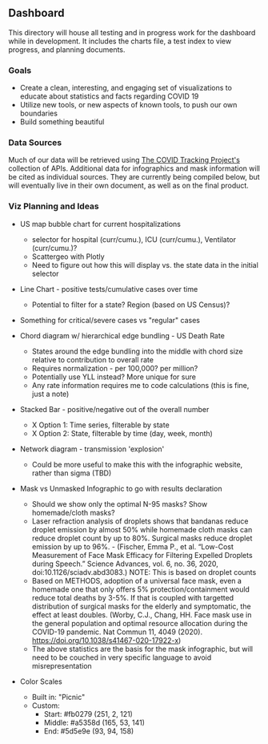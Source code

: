 ## Dashboard 
This directory will house all testing and in progress work for the dashboard while in development. It includes the charts file, a test index to view progress, and planning documents. 

### Goals
* Create a clean, interesting, and engaging set of visualizations to educate about statistics and facts regarding COVID 19
* Utilize new tools, or new aspects of known tools, to push our own boundaries
* Build something beautiful

### Data Sources
Much of our data will be retrieved using <a href="https://covidtracking.com/data/api">The COVID Tracking Project's</a> collection of APIs. Additional data for infographics and mask information will be cited as individual sources. They are currently being compiled below, but will eventually live in their own document, as well as on the final product. 

### Viz Planning and Ideas
* US map bubble chart for current hospitalizations
    * selector for hospital (curr/cumu.), ICU (curr/cumu.), Ventilator (curr/cumu.)?
    * Scattergeo with Plotly
    * Need to figure out how this will display vs. the state data in the initial selector

* Line Chart - positive tests/cumulative cases over time
    * Potential to filter for a state? Region (based on US Census)?

* Something for critical/severe cases vs "regular" cases

* Chord diagram w/ hierarchical edge bundling - US Death Rate
    * States around the edge bundling into the middle with chord size relative to contribution to overall rate
    * Requires normalization - per 100,000? per million?
    * Potentially use YLL instead? More unique for sure 
    * Any rate information requires me to code calculations (this is fine, just a note)

* Stacked Bar - positive/negative out of the overall number
    * X Option 1: Time series, filterable by state
    * X Option 2: State, filterable by time (day, week, month)

* Network diagram - transmission 'explosion'
    * Could be more useful to make this with the infographic website, rather than sigma (TBD)

* Mask vs Unmasked Infographic to go with results declaration 
    * Should we show only the optimal N-95 masks? Show homemade/cloth masks?
    * Laser refraction analysis of droplets shows that bandanas reduce droplet emission by almost 50% while homemade cloth masks can reduce droplet count by up to 80%. Surgical masks reduce droplet emission by up to 96%. - (Fischer, Emma P., et al. “Low-Cost Measurement of Face Mask Efficacy for Filtering Expelled Droplets during Speech.” Science Advances, vol. 6, no. 36, 2020, doi:10.1126/sciadv.abd3083.) NOTE: This is based on droplet counts
    * Based on METHODS, adoption of a universal face mask, even a homemade one that only offers 5% protection/containment would reduce total deaths by 3-5%. If that is coupled with targetted distribution of surgical masks for the elderly and symptomatic, the effect at least doubles. (Worby, C.J., Chang, HH. Face mask use in the general population and optimal resource allocation during the COVID-19 pandemic. Nat Commun 11, 4049 (2020). https://doi.org/10.1038/s41467-020-17922-x)
    * The above statistics are the basis for the mask infographic, but will need to be couched in very specific language to avoid misrepresentation

* Color Scales
    * Built in: "Picnic"
    * Custom:
        * Start: #fb0279 (251, 2, 121)
        * Middle: #a5358d  (165, 53, 141)
        * End: #5d5e9e (93, 94, 158)
